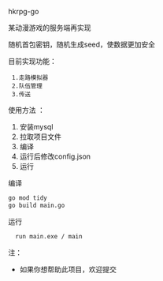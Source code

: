 hkrpg-go

某动漫游戏的服务端再实现

随机首包密钥，随机生成seed，使数据更加安全

目前实现功能：

     1.走路模拟器
     2.队伍管理
     3.传送


使用方法 ：

1. 安装mysql
2. 拉取项目文件
3. 编译
4. 运行后修改config.json
5. 运行

编译

   ```bash
   go mod tidy
   go build main.go
   ```
运行
```bash
  run main.exe / main
```

注：

* 如果你想帮助此项目，欢迎提交
